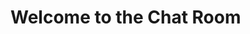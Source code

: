 <!DOCTYPE html>  
<html>  
<head>  
  <title>Chat Room</title>  
</head>  
<body>  
  <h1>Welcome to the Chat Room</h1>  
  <!-- Add your chat room content here -->  
</body>  
</html>  

